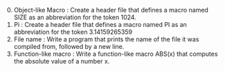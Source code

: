 0. Object-like Macro : Create a header file that defines a macro named SIZE as an abbreviation for the token 1024.
1. Pi : Create a header file that defines a macro named PI as an abbreviation for the token 3.14159265359
2. File name : Write a program that prints the name of the file it was compiled from, followed by a new line.
3. Function-like macro : Write a function-like macro ABS(x) that computes the absolute value of a number x.

